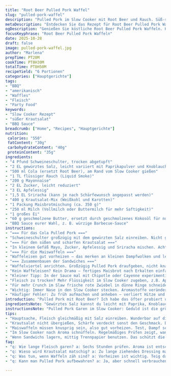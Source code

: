```yaml
---
title: "Root Beer Pulled Pork Waffel"
slug: "pulled-pork-waffel"
description: "Pulled Pork im Slow Cooker mit Root Beer und Rauch. Süß-scharfer Krautsalat mit Sriracha-Dressing. Maiswaffeln als Brotersatz, knusprig außen, locker innen. BBQ-Sandwich mit herzhaftem Fleisch, frischem Slaw und süßer BBQ-Note. Variationen bei Zutaten und Garzeiten bringen neue Nuancen. „Root Beer“ mit Cola ersetzt, Schweineschulter statt Boston Butt. Erfahrung zeigt: Fleisch erst preripp, dann low und slow. Krautsalat nicht zu nass, sonst durchweicht alles. Waffeleisen gut vorheizen, sonst zähe Stellen. Perfekter Mix aus Texturen und Aromen. "
metaDescription: "Entdecken Sie das Rezept für Root Beer Pulled Pork Waffeln, ein perfektes BBQ-Gericht mit saftigem Fleisch und knackigem Slaw"
ogDescription: "Genießen Sie köstliche Root Beer Pulled Pork Waffeln. Herzhaftes Fleisch trifft auf frischen Krautsalat, einfach unwiderstehlich"
focusKeyphrase: "Root Beer Pulled Pork Waffeln"
date: 2025-10-28
draft: false
image: pulled-pork-waffel.jpg
author: "Marlena"
prepTime: PT20M
cookTime: PT8H30M
totalTime: PT8H50M
recipeYield: "6 Portionen"
categories: ["Hauptgerichte"]
tags:
- "BBQ"
- "amerikanisch"
- "Waffles"
- "Fleisch"
- "Party Food"
keywords:
- "Slow Cooker Rezept"
- "süßer Krautsalat"
- "BBQ Sauce"
breadcrumb: ["Home", "Recipes", "Hauptgerichte"]
nutrition: 
 calories: "550"
 fatContent: "30g"
 carbohydrateContent: "40g"
 proteinContent: "35g"
ingredients:
- "4 Pfund Schweineschulter, trocken abgetupft"
- "2 EL gewürztes Salz, leicht variiert mit Paprikapulver und Knoblauchsalz"
- "500 ml Cola (ersetzt Root Beer), am Rand vom Slow Cooker gießen"
- "1 TL flüssiger Rauch (Liquid Smoke)"
- "200 g Mayonnaise"
- "2 EL Zucker, leicht reduziert"
- "3 EL Apfelessig"
- "1,5 EL Sriracha (kann je nach Schärfewunsch angepasst werden)"
- "400 g Krautsalat-Mix (Weißkohl und Karotten)"
- "1 Packung Maisbrotmischung (ca. 350 g)"
- "250 ml Milch (Vollmilch oder Buttermilch für mehr Saftigkeit)"
- "1 großes Ei"
- "60 g geschmolzene Butter, ersetzt durch geschmolzenes Kokosöl für nussigen Touch"
- "BBQ Sauce eurer Wahl, z. B. würzige Barbecue-Sauce"
instructions:
- "=== Für das Cola Pulled Pork ==="
- "Schweineschulter großzügig mit dem gewürzten Salz einreiben. Nicht geizen, Salz ist Geschmacksträger. In den Crockpot legen. Cola langsam am Rand eingießen, nicht über das Fleisch gießen, damit das Gewürz an Ort bleibt. Flüssigen Rauch dazugeben. Deckel drauf, Low-Stufe wählen. Rahmenzeit ca. 7 bis 8 Stunden, leicht variieren. Tipp: Nach 6 Stunden Fleisch prüfen – es soll schon weich, aber noch nicht auseinanderfallen. Mit zwei Gabeln testen, ob es sich leicht zerpflücken lässt. Sollte beim Ziehen gleichmäßig auseinanderfallen, ist es fertig. Falls nicht, weitergaren. Überschüssiges Fett abschöpfen. Fleisch auskühlen lassen, dann mit zwei großen Gabeln in Fasern zerzupfen. "
- "=== Für den süßen und scharfen Krautsalat ==="
- "In kleinem Gefäß Mayo, Zucker, Apfelessig und Sriracha mischen. Achtung beim Rühren: Sriracha hält bei zu viel Rühren besser ihren Kick. Dressing mit Krautsalat vermengen, kräftig vermengen, damit jede Faser Sauce fasst. Kann vor dem Servieren für ein bis zwei Stunden in den Kühlschrank gestellt werden. Das stärkt die Frische und mildert die Schärfe. Wer es schärfer mag, Absolut mehr Sriracha rein. Fehler vermeiden: Krautsalat niemals zu lange ziehen lassen, sonst wird er matschig."
- "=== Für die Maiswaffeln ==="
- "Waffeleisen gut vorheizen – das merken an kleinen Dampfwolken und leichten Röstaromen. Sonst teigig und zäh. In einer Schüssel Maisbrotmischung, Milch, Ei und Kokosöl (statt Butter) verrühren. Nicht übermixen, sonst klebrig. Der Teig soll locker sein, kleine Klümpchen sind okay. Waffeleisen fetten (wenn nötig). Drei Waffeln backen, je nach Eisen 4 bis 5 Minuten, bis goldbraune, knusprige Oberfläche. Nach dem Backen leicht auskühlen lassen, sonst zerfällt beim Schneiden. Waffeln in Viertel schneiden – praktischer für den Aufbau der Sandwiches."
- "=== Zusammenbauen der Sandwiches ==="
- "Waffelviertel anrichten. Großzügig Pulled Pork draufgeben, nicht knausern – das ist der Saftigkeitsfaktor. Darauf dicke Schicht von BBQ Sauce geben, gerne nach persönlichem Geschmack dosieren. Dann eine ordentliche Portion Slaw darüber geben. Noch ein Waffelviertel als Deckel obendrauf, leicht andrücken. Tipp: Sandwich am besten sofort essen, damit die Waffeln knackig bleiben und sich nicht mit Sauce vollsaugen. Wer es lagert, legt Trennblatt zwischen Waffeln und Fleisch."
- "Kein Waffeleisen? Kein Drama – fertiges Maisbrot nach Erkalten einfach toasten. Nicht perfekt, aber macht den Job. Flüssigkeit vom Fleisch nicht weglassen, meistens reicht die Sauce zum Befeuchten aus."
- "Kleiner Tipp: In der Sauce mal mit Chipotle oder Cayenne experimentieren. Neuer Kick. Fleisch vorher mit Senfpulver eingerieben – extra Tiefe. Für besondere Köpfe: Pulled Pork Vorabend ansetzen, schmeckt intensiver."
- "Fleisch zu trocken? Mehr Flüssigkeit im Slow Cooker zugeben, z.B. Apfelsaft. Zu nass? Auf Herd Sauce einkochen lassen."
- "Für mehr Crunch im Slaw frische rote Zwiebel in dünne Ringe schneiden, direkt vor dem Servieren untermengen."
- "Wichtig: Immer Nase in den Slow Cooker stecken. Aromastoffe verändern sich ständig."
- "Häufiger Fehler: Zu früh aufmachen und anheben – verliert Hitze und verlängert Garzeit unnötig."
introduction: "Pulled Pork mit Root Beer? Ich habe das öfter probiert und immer was verändert. Warum Root Beer? Tiefer Geschmack, leicht süß, rauchig. Kann man gut mit Cola ersetzen, falls es knapp ist. Fleisch soll aber langsam garen, nicht kochen. So verbinden sich Aromen und das Fleisch bleibt saftig. Mein eigener Clou: Maiswaffeln statt Brot; die geben Crunch, süßen Kontrast, und dämpfen Fleischsaft super. Slaw sorgt für Frische, die Süße und leichte Schärfe geben Balance. Ohne BBQ-Soße geht hier gar nichts, also keine halben Sachen machen. Auf die Details achten, besonders beim Garzeitraum – Schwankungen fein rausfinden nach Gefühl. Egal, ob du einen Crockpot oder Dutch Oven nutzt: Temperatur und Geduld sind alles."
ingredientsNote: "Gewürztes Salz kannst du leicht mit Paprika, Knoblauchpulver, und etwas Chili mischen. Ich tausche Mayo teilweise gegen griechischen Joghurt, wenn Slaw leichter sein soll. Statt Sriracha funktioniert auch scharfe Sambal Oelek oder Harissa wunderbar, je nach Schärfewunsch. Für flüssigen Rauch: Falls nicht vorrätig, Rauchsalz verwenden und bei Flüssigkeit reduzieren, sonst wird zu trocken. Die Maisbrotmischung tausche ich hin und wieder gegen Polenta und Mehl im Mischverhältnis 2:1, das gibt mehr Biss. Statt Butter zum Backen geht Kokosöl oder geschmolzenes Rapsöl. Milch kann durch Buttermilch ersetzt werden, macht die Waffeln saftiger. Falls keine BBQ Sauce da ist, eine einfache Mischung aus Ketchup, braunem Zucker, Essig und Worcestersauce reicht für den Anfang."
instructionsNote: "Pulled Pork Garen im Slow Cooker: Geduld ist die größte Tugend. Deckel auf, nix rumwurschteln. Nach 6 Stunden einchecken, dabei die Farbe und Röstaromen erkennen. Fleisch darf nix trocken sein, soll feucht und saftig wirken. Das Zerreißen mit zwei Gabeln zeigt dir, ob es fertig ist. Krautsalat-Dressing erst zum Schluss einrühren, sonst zerfällt der Kohl. Superschneller Tipp für den Waffelteig: nicht zu stark rühren, damit die Luft drin bleibt – das bedeutet fluffigere Waffeln. Im Waffeleisen: Vorheizen merken an leichtem Dampf, Waffel mit der hellgoldenen Farbe wartet. Beim Sandwichbau leb' das Chaos: Fleisch, Soße, Slaw, alles großzügig. Kein dünnes Eincremen, das macht trocken. Stattdessen satt und mit gutem Druck schließen. Wenn Sandwiche später serviert werden, trennbares Backpapier zwischen Schichten verhindert Zusammendrücken und Durchweichen. Merke: jede Komponente sollte genauso viel Liebe bekommen wie das Fleisch."
tips:
- "Hauptsache, Fleisch gleichmäßig mit Salz einreiben. Wunderbar auf die Aromen achten. Wenn keine Root Beer da ist, Cola nehmen. Geht auch. Gehackten Chili ergänzen für extra Kick. Sechs Stunden Warten ist Geduld. Prüfen nach sechs. Zarte Textur ist ein Muss."
- "Krautsalat nicht übergießen, Schärfe verdeckt sonst den Geschmack. Dressing nicht lange ziehen lassen. Das macht Matsche. Dicke Schicht Sriracha für Schärfe. Komplexität geht durch frische. Rote Zwiebeln gerne rein. Wenn zu scharf, mit Joghurt strecken für Frische."
- "Maiswaffeln müssen knusprig sein, also gut vorheizen. Test, Dampf senkt die Hitze. Wenn nicht, wird's nicht fluffig. Waffelteig nicht übermixen, kleine Klümpchen okay. Drei Waffeln gleichzeitig backen. 4-5 Minuten Warten. Timing ergibt den perfekten Crunch."
- "Im Slow Cooker nach Aroma schnüffeln. Regelmäßiges Prüfen zeigt, wann das Fleisch perfekt ist. Hitzestau vermeiden, Deckel nicht zu oft öffnen. Karamellisierung ist der Feind beim Kochen. Wenn es zu trocken ist, mehr Flüssigkeit zufügen. Alternativ Apfelsaft für Süße nehmen."
- "Wenn Sandwichs lagern, mittig Trennpapier benutzen. Das schützt die Waffeln davor, durchzusoßen. Aufbewahrung nicht zu lange. Frische ist die Grundlage. Für saftige Waffeln Buttermilch verwenden statt Milch. Ein zusätzlicher Twist. Immer neue Ideen ausprobieren."
faq:
- "q: Wie lange Fleisch garen? a: Sechs Stunden prüfen. Aroma ist entscheidend. Zarte Faser ist das Ziel. Wenn nicht, länger garen, aber überschüssiges Fett beachten."
- "q: Wieso wird Krautsalat matschig? a: Zu lange ziehendes Dressing macht's weich. Dressing erst kurz vor dem Servieren einrühren. Joghurt oder Mayo ersetzen für leichtere Variante."
- "q: Was tun, wenn Waffeln zäh sind? a: Vorheizen ist wichtig. Teig darf nicht zu stark gemischt werden. Klümpchen sind okay. Achte auf Dampfzeichen im Waffeleisen."
- "q: Kann man Pulled Pork aufbewahren? a: Ja, aber schnell verbrauchen. Nach dem Abkühlen in luftdichten Behälter legen. Oder in Portionen einfrieren für später. Idealer ist es, frischen Krautsalat zu machen."

---
```

